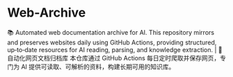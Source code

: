 # Web-Archive
📚 Automated web documentation archive for AI. This repository mirrors and preserves websites daily using GitHub Actions, providing structured, up‑to‑date resources for AI reading, parsing, and knowledge extraction. | 📖 自动化网页文档归档库 本仓库通过 GitHub Actions 每日定时爬取并保存网页，专门为 AI 提供可读取、可解析的资料，构建长期可用的知识库。
